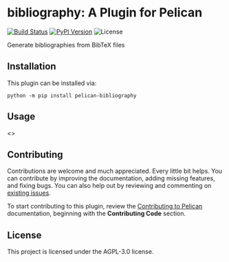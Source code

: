 # bibliography: A Plugin for Pelican

[![Build Status](https://img.shields.io/github/workflow/status/pelican-plugins/bibliography/build)](https://github.com/f-koehler/pelican-bibliography/actions)
[![PyPI Version](https://img.shields.io/pypi/v/pelican-bibliography)](https://pypi.org/project/pelican-bibliography/)
![License](https://img.shields.io/pypi/l/pelican-bibliography?color=blue)

Generate bibliographies from BibTeX files

## Installation

This plugin can be installed via:

    python -m pip install pelican-bibliography

## Usage

<<Add plugin details here>>

## Contributing

Contributions are welcome and much appreciated. Every little bit helps. You can contribute by improving the documentation, adding missing features, and fixing bugs. You can also help out by reviewing and commenting on [existing issues][].

To start contributing to this plugin, review the [Contributing to Pelican][] documentation, beginning with the **Contributing Code** section.

[existing issues]: https://github.com/f-koehler/pelican-bibliography/issues
[contributing to pelican]: https://docs.getpelican.com/en/latest/contribute.html

## License

This project is licensed under the AGPL-3.0 license.

